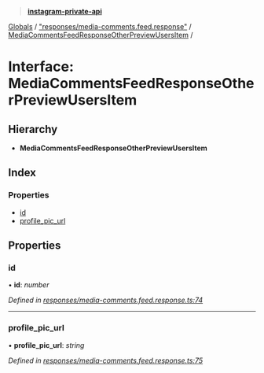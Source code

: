 > **[instagram-private-api](../README.md)**

[Globals](../README.md) / ["responses/media-comments.feed.response"](../modules/_responses_media_comments_feed_response_.md) / [MediaCommentsFeedResponseOtherPreviewUsersItem](_responses_media_comments_feed_response_.mediacommentsfeedresponseotherpreviewusersitem.md) /

# Interface: MediaCommentsFeedResponseOtherPreviewUsersItem

## Hierarchy

* **MediaCommentsFeedResponseOtherPreviewUsersItem**

## Index

### Properties

* [id](_responses_media_comments_feed_response_.mediacommentsfeedresponseotherpreviewusersitem.md#id)
* [profile_pic_url](_responses_media_comments_feed_response_.mediacommentsfeedresponseotherpreviewusersitem.md#profile_pic_url)

## Properties

###  id

• **id**: *number*

*Defined in [responses/media-comments.feed.response.ts:74](https://github.com/dilame/instagram-private-api/blob/3e16058/src/responses/media-comments.feed.response.ts#L74)*

___

###  profile_pic_url

• **profile_pic_url**: *string*

*Defined in [responses/media-comments.feed.response.ts:75](https://github.com/dilame/instagram-private-api/blob/3e16058/src/responses/media-comments.feed.response.ts#L75)*
